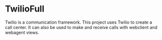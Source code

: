 # TwilioFull
Twilio is a communication framework. This project uses Twilio to create a call center. It can also be used to make and receive calls with webclient and webagent views.
